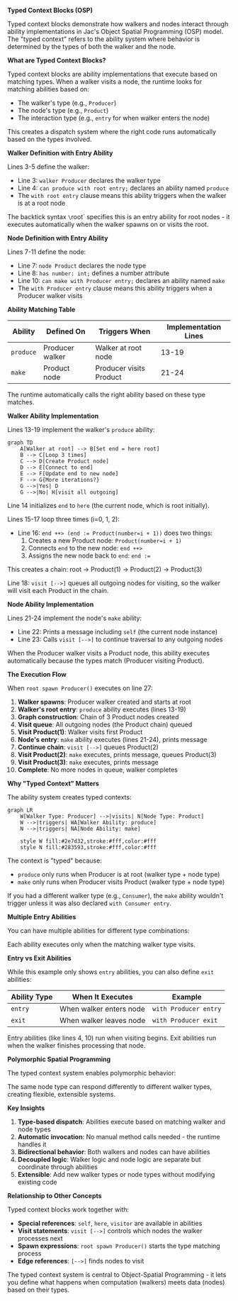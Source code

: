 **Typed Context Blocks (OSP)**

Typed context blocks demonstrate how walkers and nodes interact through ability implementations in Jac's Object Spatial Programming (OSP) model. The "typed context" refers to the ability system where behavior is determined by the types of both the walker and the node.

**What are Typed Context Blocks?**

Typed context blocks are ability implementations that execute based on matching types. When a walker visits a node, the runtime looks for matching abilities based on:
- The walker's type (e.g., `Producer`)
- The node's type (e.g., `Product`)
- The interaction type (e.g., `entry` for when walker enters the node)

This creates a dispatch system where the right code runs automatically based on the types involved.

**Walker Definition with Entry Ability**

Lines 3-5 define the walker:
- Line 3: `walker Producer` declares the walker type
- Line 4: `can produce with root entry;` declares an ability named `produce`
- The `with root entry` clause means this ability triggers when the walker is at a root node

The backtick syntax `\`root` specifies this is an entry ability for root nodes - it executes automatically when the walker spawns on or visits the root.

**Node Definition with Entry Ability**

Lines 7-11 define the node:
- Line 7: `node Product` declares the node type
- Line 8: `has number: int;` defines a number attribute
- Line 10: `can make with Producer entry;` declares an ability named `make`
- The `with Producer entry` clause means this ability triggers when a Producer walker visits

**Ability Matching Table**

| Ability | Defined On | Triggers When | Implementation Lines |
|---------|-----------|---------------|----------------------|
| `produce` | Producer walker | Walker at root node | 13-19 |
| `make` | Product node | Producer visits Product | 21-24 |

The runtime automatically calls the right ability based on these type matches.

**Walker Ability Implementation**

Lines 13-19 implement the walker's `produce` ability:

```mermaid
graph TD
    A[Walker at root] --> B[Set end = here root]
    B --> C[Loop 3 times]
    C --> D[Create Product node]
    D --> E[Connect to end]
    E --> F[Update end to new node]
    F --> G{More iterations?}
    G -->|Yes| D
    G -->|No| H[visit all outgoing]
```

Line 14 initializes `end` to `here` (the current node, which is root initially).

Lines 15-17 loop three times (i=0, 1, 2):
- Line 16: `end ++> (end := Product(number=i + 1))` does two things:
  1. Creates a new Product node: `Product(number=i + 1)`
  2. Connects `end` to the new node: `end ++>`
  3. Assigns the new node back to `end`: `end :=`

This creates a chain: root -> Product(1) -> Product(2) -> Product(3)

Line 18: `visit [-->]` queues all outgoing nodes for visiting, so the walker will visit each Product in the chain.

**Node Ability Implementation**

Lines 21-24 implement the node's `make` ability:
- Line 22: Prints a message including `self` (the current node instance)
- Line 23: Calls `visit [-->]` to continue traversal to any outgoing nodes

When the Producer walker visits a Product node, this ability executes automatically because the types match (Producer visiting Product).

**The Execution Flow**

When `root spawn Producer()` executes on line 27:

1. **Walker spawns**: Producer walker created and starts at root
2. **Walker's root entry**: `produce` ability executes (lines 13-19)
3. **Graph construction**: Chain of 3 Product nodes created
4. **Visit queue**: All outgoing nodes (the Product chain) queued
5. **Visit Product(1)**: Walker visits first Product
6. **Node's entry**: `make` ability executes (lines 21-24), prints message
7. **Continue chain**: `visit [-->]` queues Product(2)
8. **Visit Product(2)**: `make` executes, prints message, queues Product(3)
9. **Visit Product(3)**: `make` executes, prints message
10. **Complete**: No more nodes in queue, walker completes

**Why "Typed Context" Matters**

The ability system creates typed contexts:

```mermaid
graph LR
    W[Walker Type: Producer] -->|visits| N[Node Type: Product]
    W -->|triggers| WA[Walker Ability: produce]
    N -->|triggers| NA[Node Ability: make]

    style W fill:#2e7d32,stroke:#fff,color:#fff
    style N fill:#283593,stroke:#fff,color:#fff
```

The context is "typed" because:
- `produce` only runs when Producer is at root (walker type + node type)
- `make` only runs when Producer visits Product (walker type + node type)

If you had a different walker type (e.g., `Consumer`), the `make` ability wouldn't trigger unless it was also declared `with Consumer entry`.

**Multiple Entry Abilities**

You can have multiple abilities for different type combinations:

Each ability executes only when the matching walker type visits.

**Entry vs Exit Abilities**

While this example only shows `entry` abilities, you can also define `exit` abilities:

| Ability Type | When It Executes | Example |
|--------------|------------------|---------|
| `entry` | When walker enters node | `with Producer entry` |
| `exit` | When walker leaves node | `with Producer exit` |

Entry abilities (like lines 4, 10) run when visiting begins. Exit abilities run when the walker finishes processing that node.

**Polymorphic Spatial Programming**

The typed context system enables polymorphic behavior:

The same node type can respond differently to different walker types, creating flexible, extensible systems.

**Key Insights**

1. **Type-based dispatch**: Abilities execute based on matching walker and node types
2. **Automatic invocation**: No manual method calls needed - the runtime handles it
3. **Bidirectional behavior**: Both walkers and nodes can have abilities
4. **Decoupled logic**: Walker logic and node logic are separate but coordinate through abilities
5. **Extensible**: Add new walker types or node types without modifying existing code

**Relationship to Other Concepts**

Typed context blocks work together with:
- **Special references**: `self`, `here`, `visitor` are available in abilities
- **Visit statements**: `visit [-->]` controls which nodes the walker processes next
- **Spawn expressions**: `root spawn Producer()` starts the type matching process
- **Edge references**: `[-->]` finds nodes to visit

The typed context system is central to Object-Spatial Programming - it lets you define what happens when computation (walkers) meets data (nodes) based on their types.
